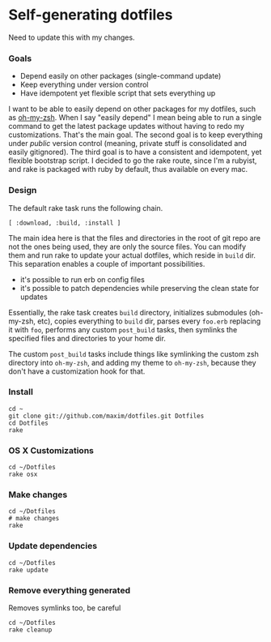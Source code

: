 # Self-generating dotfiles

Need to update this with my changes.

### Goals

- Depend easily on other packages (single-command update)
- Keep everything under version control
- Have idempotent yet flexible script that sets everything up

I want to be able to easily depend on other packages for my dotfiles, such as [oh-my-zsh](https://github.com/robbyrussell/oh-my-zsh). When I say "easily depend" I mean being able to run a single command to get the latest package updates without having to redo my customizations. That's the main goal. The second goal is to keep everything under _public_ version control (meaning, private stuff is consolidated and easily gitignored). The third goal is to have a consistent and idempotent, yet flexible bootstrap script. I decided to go the rake route, since I'm a rubyist, and rake is packaged with ruby by default, thus available on every mac.

### Design

The default rake task runs the following chain.

    [ :download, :build, :install ]

The main idea here is that the files and directories in the root of git repo are not the ones being used, they are only the source files. You can modify them and run rake to update your actual dotfiles, which reside in `build` dir. This separation enables a couple of important possibilities.

- it's possible to run erb on config files
- it's possible to patch dependencies while preserving the clean state for updates

Essentially, the rake task creates `build` directory, initializes submodules (oh-my-zsh, etc), copies everything to `build` dir, parses every `foo.erb` replacing it with `foo`, performs any custom `post_build` tasks, then symlinks the specified files and directories to your home dir.

The custom `post_build` tasks include things like symlinking the custom zsh directory into `oh-my-zsh`, and adding my theme to `oh-my-zsh`, because they don't have a customization hook for that.


### Install

    cd ~
    git clone git://github.com/maxim/dotfiles.git Dotfiles
    cd Dotfiles
    rake

### OS X Customizations

    cd ~/Dotfiles
    rake osx

### Make changes

    cd ~/Dotfiles
    # make changes
    rake

### Update dependencies

    cd ~/Dotfiles
    rake update

### Remove everything generated

Removes symlinks too, be careful

    cd ~/Dotfiles
    rake cleanup
